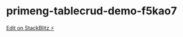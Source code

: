 # primeng-tablecrud-demo-f5kao7

[Edit on StackBlitz ⚡️](https://stackblitz.com/edit/primeng-tablecrud-demo-f5kao7)